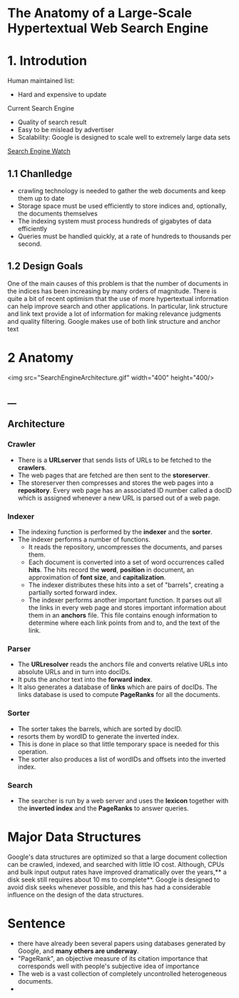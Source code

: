 # The Anatomy of a Large-Scale Hypertextual Web Search Engine

# 1. Introdution
Human maintained list:
- Hard and expensive to update

Current Search Engine
- Quality of search result
- Easy to be mislead by advertiser
- Scalability: Google is designed to scale well to extremely large data sets

[Search Engine Watch](http://searchenginewatch.com/#)

## 1.1 Chanlledge
- crawling technology is needed to gather the web documents and keep them up to date
- Storage space must be used efficiently to store indices and, optionally, the documents themselves
- The indexing system must process hundreds of gigabytes of data efficiently
- Queries must be handled quickly, at a rate of hundreds to thousands per second.


## 1.2 Design Goals

One of the main causes of this problem is that the number of documents in the indices has been increasing by many orders of magnitude.
There is quite a bit of recent optimism that the use of more hypertextual information can help improve search and other applications.  In particular, link structure and link text provide a lot of information for making relevance judgments and quality filtering. Google makes use of both link structure and anchor text


# 2 Anatomy
<img src="SearchEngineArchitecture.gif" width="400" height="400/>


##   __
## Architecture
### Crawler
- There is a **URLserver** that sends lists of URLs to be fetched to the **crawlers**. 
- The web pages that are fetched are then sent to the **storeserver**. 
- The storeserver then compresses and stores the web pages into a **repository**. Every web page has an associated ID number called a docID which is assigned whenever a new URL is parsed out of a web page. 

### Indexer
- The indexing function is performed by the **indexer** and the **sorter**. 
- The indexer performs a number of functions. 
    - It reads the repository, uncompresses the documents, and parses them. 
    - Each document is converted into a set of word occurrences called **hits**. The hits record the **word**, **position** in document, an approximation of **font size**, and **capitalization**. 
    - The indexer distributes these hits into a set of "barrels", creating a partially sorted forward index. 
    - The indexer performs another important function. It parses out all the links in every web page and stores important information about them in an **anchors** file. This file contains enough information to determine where each link points from and to, and the text of the link.

### Parser
- The **URLresolver** reads the anchors file and converts relative URLs into absolute URLs and in turn into docIDs. 
- It puts the anchor text into the **forward index**. 
- It also generates a database of **links** which are pairs of docIDs. The links database is used to compute **PageRanks** for all the documents.

### Sorter
- The sorter takes the barrels, which are sorted by docID. 
- resorts them by wordID to generate the inverted index. 
- This is done in place so that little temporary space is needed for this operation. 
- The sorter also produces a list of wordIDs and offsets into the inverted index. 

### Search
- The searcher is run by a web server and uses the **lexicon** together with the **inverted index** and the **PageRanks** to answer queries.


# Major Data Structures
Google's data structures are optimized so that a large document collection can be crawled, indexed, and searched with little IO cost. 
Although, CPUs and bulk input output rates have improved dramatically over the years,** a disk seek still requires about 10 ms to complete**. 
Google is designed to avoid disk seeks whenever possible, and this has had a considerable influence on the design of the data structures.


# Sentence

- there have already been several papers using databases generated by Google, and **many others are underway**.
- "PageRank", an objective measure of its citation importance that corresponds well with people's subjective idea of importance
- The web is a vast collection of completely uncontrolled heterogeneous documents.
- 


